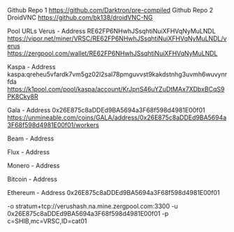 Github Repo 1
https://github.com/Darktron/pre-compiled
Github Repo 2
DroidVNC https://github.com/bk138/droidVNC-NG

Pool URLs
Verus - Address 
RE62FP6NHwhJSsqhtiNuiXFHVqNyMuLNDL
https://vipor.net/miner/VRSC/RE62FP6NHwhJSsqhtiNuiXFHVqNyMuLNDL/verus
https://zergpool.com/wallet/RE62FP6NHwhJSsqhtiNuiXFHVqNyMuLNDL

Kaspa - Address
kaspa:qreheu5vfardk7vm5gz02l2sal78pmguvvst9kakdstnhg3uvmh6wuvynrfda
https://k1pool.com/pool/kaspa/account/KrJpnS46uYZuDtMAx7XDbxBCqS9PK8Cky8R

Gala - Address 
0x26E875c8aDDEd9BA5694a3F68f598d4981E00f01
https://unmineable.com/coins/GALA/address/0x26E875c8aDDEd9BA5694a3F68f598d4981E00f01/workers

Beam - Address

Flux - Address

Monero - Address

Bitcoin - Address

Ethereum - Address
0x26E875c8aDDEd9BA5694a3F68f598d4981E00f01

-o stratum+tcp://verushash.na.mine.zergpool.com:3300 -u 0x26E875c8aDDEd9BA5694a3F68f598d4981E00f01 -p c=SHIB,mc=VRSC,ID=cat01

